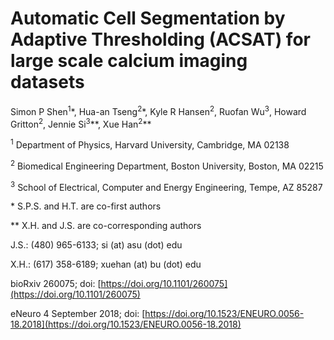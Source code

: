 # Automatic Cell Segmentation by Adaptive Thresholding (ACSAT) for large scale calcium imaging datasets
Simon P Shen<sup>1</sup>\*, Hua-an Tseng<sup>2</sup>\*, Kyle R Hansen<sup>2</sup>, Ruofan Wu<sup>3</sup>, Howard Gritton<sup>2</sup>, Jennie Si<sup>3</sup>\*\*, Xue Han<sup>2</sup>\*\*

<sup>1</sup> Department of Physics, Harvard University, Cambridge, MA 02138

<sup>2</sup> Biomedical Engineering Department, Boston University, Boston, MA 02215

<sup>3</sup> School of Electrical, Computer and Energy Engineering, Tempe, AZ 85287

\* S.P.S. and H.T. are co-first authors

\*\* X.H. and J.S. are co-corresponding authors

J.S.: (480) 965-6133; si (at) asu (dot) edu

X.H.: (617) 358-6189; xuehan (at) bu (dot) edu


bioRxiv 260075; doi: [https://doi.org/10.1101/260075](https://doi.org/10.1101/260075)

eNeuro 4 September 2018; doi: [https://doi.org/10.1523/ENEURO.0056-18.2018](https://doi.org/10.1523/ENEURO.0056-18.2018)